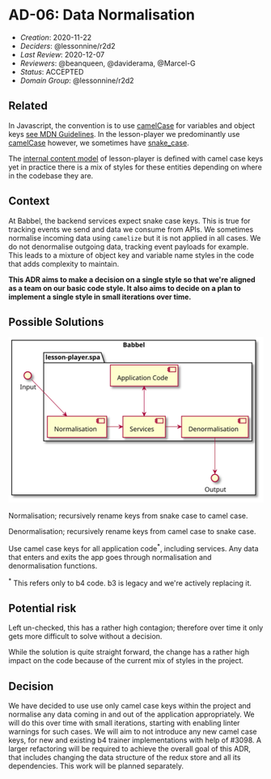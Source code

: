# AD-06: Data Normalisation
- *Creation*: 2020-11-22
- *Deciders*: @lessonnine/r2d2
- *Last Review*: 2020-12-07
- *Reviewers*: @beanqueen, @daviderama, @Marcel-G
- *Status*: ACCEPTED
- *Domain Group*: @lessonnine/r2d2

## Related

In Javascript, the convention is to use [camelCase](https://en.wikipedia.org/wiki/Camel_case) for variables and object keys [see MDN Guidelines](https://developer.mozilla.org/en-US/docs/MDN/Guidelines/Code_guidelines/JavaScript#Object_naming). In the lesson-player we predominantly use [camelCase](https://en.wikipedia.org/wiki/Camel_case) however, we sometimes have [snake_case](https://en.wikipedia.org/wiki/Snake_case).

The [internal content model](../content-model.md#lesson-data) of lesson-player is defined with camel case keys yet in practice there is a mix of styles for these entities depending on where in the codebase they are.

## Context

At Babbel, the backend services expect snake case keys. This is true for tracking events we send and data we consume from APIs. We sometimes normalise incoming data using `camelize` but it is not applied in all cases. We do not denormalise outgoing data, tracking event payloads for example.
This leads to a mixture of object key and variable name styles in the code that adds complexity to maintain.

**This ADR aims to make a decision on a single style so that we're aligned as a team on our basic code style.
It also aims to decide on a plan to implement a single style in small iterations over time.**

## Possible Solutions

![Data Normalisation](../diagrams/out/data-normalisation.svg)

Normalisation; recursively rename keys from snake case to camel case.

Denormalisation; recursively rename keys from camel case to snake case.

Use camel case keys for all application code<sup>*</sup>, including services. Any data that enters and exits the app goes through normalisation and denormalisation functions.

<sup>*</sup> This refers only to b4 code. b3 is legacy and we're actively replacing it.

## Potential risk

Left un-checked, this has a rather high contagion; therefore over time it only gets more difficult to solve without a decision.

While the solution is quite straight forward, the change has a rather high impact on the code because of the current mix of styles in the project.

## Decision

We have decided to use use only camel case keys within the project and normalise any data coming in and out of the application appropriately. We will do this over time with small iterations, starting with enabling linter warnings for such cases.
We will aim to not introduce any new camel case keys, for new and existing b4 trainer implementations with help of #3098.
A larger refactoring will be required to achieve the overall goal of this ADR, that includes changing the data structure of the redux store and all its dependencies. This work will be planned separately.
